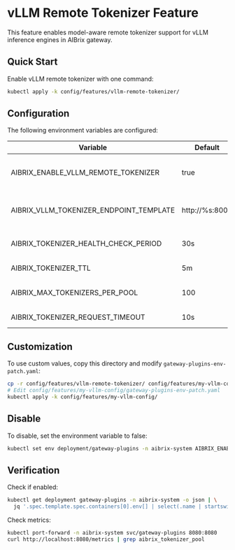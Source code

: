 # vLLM Remote Tokenizer Feature

This feature enables model-aware remote tokenizer support for vLLM inference engines in AIBrix gateway.

## Quick Start

Enable vLLM remote tokenizer with one command:

```bash
kubectl apply -k config/features/vllm-remote-tokenizer/
```

## Configuration

The following environment variables are configured:

| Variable | Default | Description |
|----------|---------|-------------|
| AIBRIX_ENABLE_VLLM_REMOTE_TOKENIZER | true | Enable remote tokenizer feature |
| AIBRIX_VLLM_TOKENIZER_ENDPOINT_TEMPLATE | http://%s:8000 | URL template for vLLM endpoints |
| AIBRIX_TOKENIZER_HEALTH_CHECK_PERIOD | 30s | Health check interval |
| AIBRIX_TOKENIZER_TTL | 5m | Tokenizer cache TTL |
| AIBRIX_MAX_TOKENIZERS_PER_POOL | 100 | Maximum tokenizers per pool |
| AIBRIX_TOKENIZER_REQUEST_TIMEOUT | 10s | Request timeout |

## Customization

To use custom values, copy this directory and modify `gateway-plugins-env-patch.yaml`:

```bash
cp -r config/features/vllm-remote-tokenizer/ config/features/my-vllm-config/
# Edit config/features/my-vllm-config/gateway-plugins-env-patch.yaml
kubectl apply -k config/features/my-vllm-config/
```

## Disable

To disable, set the environment variable to false:

```bash
kubectl set env deployment/gateway-plugins -n aibrix-system AIBRIX_ENABLE_VLLM_REMOTE_TOKENIZER=false
```

## Verification

Check if enabled:

```bash
kubectl get deployment gateway-plugins -n aibrix-system -o json | \
  jq '.spec.template.spec.containers[0].env[] | select(.name | startswith("AIBRIX_ENABLE_VLLM"))'
```

Check metrics:

```bash
kubectl port-forward -n aibrix-system svc/gateway-plugins 8080:8080
curl http://localhost:8080/metrics | grep aibrix_tokenizer_pool
```